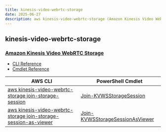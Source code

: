 ```yaml
---
title: kinesis-video-webrtc-storage
date: 2025-06-27
description: aws kinesis-video-webrtc-storage (Amazon Kinesis Video WebRTC Storage) command/cmdlet list.
---
```


## kinesis-video-webrtc-storage

### [Amazon Kinesis Video WebRTC Storage](https://aws.amazon.com/kinesis/)

* [CLI Reference](https://awscli.amazonaws.com/v2/documentation/api/latest/reference/kinesis-video-webrtc-storage/index.html)
* [Cmdlet Reference](https://docs.aws.amazon.com/powershell/latest/reference/items/KinesisVideoWebRTCStorage_cmdlets.html)

|AWS CLI|PowerShell Cmdlet|
|----|----|
|[aws kinesis-video-webrtc-storage join-storage-session](https://awscli.amazonaws.com/v2/documentation/api/latest/reference/kinesis-video-webrtc-storage/join-storage-session.html)|[Join-KVWSStorageSession](https://docs.aws.amazon.com/powershell/latest/reference/items/Join-KVWSStorageSession.html)|
|[aws kinesis-video-webrtc-storage join-storage-session-as-viewer](https://awscli.amazonaws.com/v2/documentation/api/latest/reference/kinesis-video-webrtc-storage/join-storage-session-as-viewer.html)|[Join-KVWSStorageSessionAsViewer](https://docs.aws.amazon.com/powershell/latest/reference/items/Join-KVWSStorageSessionAsViewer.html)|

